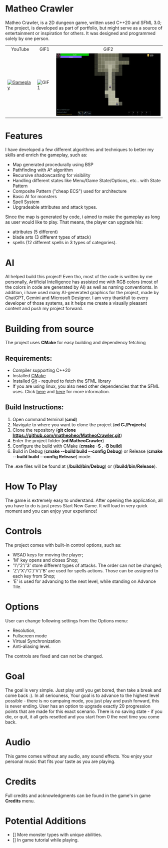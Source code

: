 # Matheo Crawler
Matheo Crawler, is a 2D dungeon game, written used C++20 and SFML 3.0;
The project, is developed as part of portfolio, but might serve as a source of entertainment or inspiration for others.
It was designed and programmed solely by one person.
<table>
  <tr>
    <td align="center">YouTube</td>
    <td align="center">GIF1</td>
    <td align="center">GIF2</td>
  </tr>
  <tr>
    <td>
      <a href="https://www.youtube.com/watch?v=kf6KJM5h47o">
        <img src="https://img.youtube.com/vi/kf6KJM5h47o/0.jpg" alt="Gameplay" height="200">
      </a>
    </td>
    <td>
      <img src="assets/gifs/gifone.gif" alt="GIF1" height="200">
    </td>
    <td>
      <img src="assets/gifs/giftwo.gif" alt="GIF2" height="200">
    </td>
  </tr>
</table>


# Features
I have developed a few different algorithms and techniques to better my skills and enrich the gameplay, such as:
  - Map generated procedurally using BSP
  - Pathfinding with A* algorithm
  - Recursive shadowcasting for visibility
  - Handling different states like Menu/Game State/Options, etc.. with State Pattern
  - Composite Pattern ("cheap ECS") used for architecture
  - Basic AI for monsters
  - Spell System
  - Upgradeable attributes and attack types.

Since the map is generated by code, i aimed to make the gameplay as long as user would like to play. That means, the player can upgrade his:
  - attributes (5 different)
  - blade arts (3 different types of attack)
  - spells (12 different spells in 3 types of categories).

# AI
AI helped build this project! Even tho, most of the code is written by me personally, Artificial Intelligence has assisted me with RGB colors (most of the colors in code are generated by AI) as well as naming conventionts. 
In addition, i have used many AI-generated graphics for the project, made by ChatGPT, Gemini and Microsoft Designer. I am very thankfull to every developer of those systems, as it helps me create a visually pleasant content and push my project forward.

# Building from source
The project uses **CMake** for easy building and dependency fetching

## Requirements:
  - Compiler supporting C++20
  - Installed [CMake](https://cmake.org/)
  - Installed [Git](https://git-scm.com/downloads) - required to fetch the SFML library
  - If you are using linux, you also need other dependencies that the SFML uses. Click [here](https://www.sfml-dev.org/tutorials/3.0/getting-started/build-from-source/#installing-dependencies) and [here](https://github.com/SFML/cmake-sfml-project?tab=readme-ov-file#command-line)  for more information.

## Build Instructions:
  1. Open command terminal (**cmd**)
  2. Navigate to where you want to clone the project (**cd C:/Projects**)
  3. Clone the repository (**git clone https://github.com/matheoheo/MatheoCrawler.git**)
  4. Enter the project folder (**cd MatheoCrawler**)
  5. Configure the build with CMake (**cmake -S . -B build**)
  6. Build in Debug (**cmake --build build --config Debug**) or Release (**cmake --build build --config Release**) mode.
     
The .exe files will be found at (**/build/bin/Debug**) or (**/build/bin/Release**).

# How To Play
The game is extremely easy to understand. After opening the application, all you have to do is just press Start New Game. It will load in very quick moment and you can enjoy your experience!

# Controls
The project comes with built-in control options, such as:
  - WSAD keys for moving the player;
  - 'M' key opens and closes Shop;
  - '1'/'2'/'3' store different types of attacks. The order can not be changed;
  - 'Z'/'X'/'C'/'V'/'B' are used for spells actions. Those can be assigned to each key from Shop;
  - 'E' is used for advancing to the next level, while standing on Advance Tile.

# Options
User can change following settings from the Options menu:
  - Resolution,
  - Fullscreen mode
  - Virtual Synchronization
  - Anti-aliasing level.

The controls are fixed and can not be changed.

# Goal
The goal is very simple. Just play until you get bored, then take a break and come back :). In all seriouness, Your goal is to advance to the highest level possible - there is no campaing mode, you just play and push forward, this is never ending. User has an option to upgrade exactly 20 progression points that are made for this exact scenario.
There is no saving state - if you die, or quit, it all gets resetted and you start from 0 the next time you come back.

# Audio
This game comes without any audio, any sound effects. You enjoy your personal music that fits your taste as you are playing.

# Credits
Full credits and acknowledgments can be found in the game's in game **Credits** menu.

# Potential Additions
- [] More monster types with unique abilities.
- [] In game tutorial while playing.


